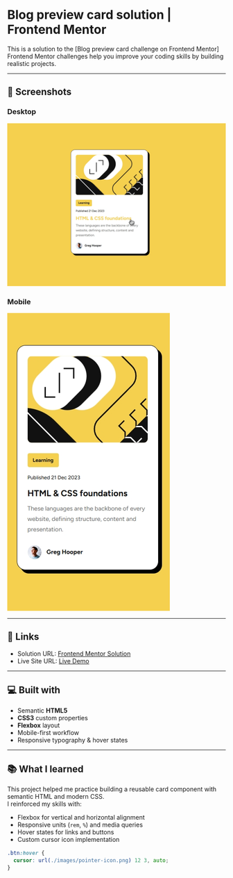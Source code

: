 # Blog preview card solution | Frontend Mentor

This is a solution to the [Blog preview card challenge on Frontend Mentor]
Frontend Mentor challenges help you improve your coding skills by building realistic projects.  

---

## 📸 Screenshots

### Desktop
![Desktop screenshot](./preview/desktop-preview.jpg)

### Mobile
![Mobile screenshot](./preview/mobile-preview.jpg)

---

## 🔗 Links

- Solution URL: [Frontend Mentor Solution](https://www.frontendmentor.io/solutions/blog-preview-card-with-hover-effects-and-mobile-first-css-f8TU6SVDfC)
- Live Site URL: [Live Demo](https://artkozyr.github.io/blog-preview-card/)

---

## 💻 Built with

- Semantic **HTML5**
- **CSS3** custom properties
- **Flexbox** layout
- Mobile-first workflow
- Responsive typography & hover states

---

## 📚 What I learned

This project helped me practice building a reusable card component with semantic HTML and modern CSS.  
I reinforced my skills with:

- Flexbox for vertical and horizontal alignment
- Responsive units (`rem`, `%`) and media queries
- Hover states for links and buttons
- Custom cursor icon implementation  

```css
.btn:hover {
  cursor: url(./images/pointer-icon.png) 12 3, auto;
}
